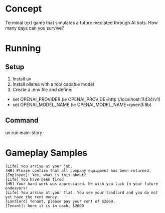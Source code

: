 # Concept

Terminal text game that simulates a future mediated through AI bots.
How many days can you survive?

# Running

## Setup

1. Install uv
2. Install ollama with a tool capable model
3. Create a .env file and define:
  * set OPENAI_PROVIDER (ie OPENAI_PROVIDE=http://localhost:11434/v1)
  * set OPENAI_MODEL_NAME (ie OPENAI_MODEL_NAME=qwen3:8b)


## Command

uv run main-story

# Gameplay Samples


```
[Life] You arrive at your job.
[HR] Please confirm that all company equipment has been returned.
[Employee]: Yes, what is this about?
[Life] You have been fired
[HR] Your hard work was appreciated. We wish you luck in your future endeavors!
[Life] You arrive at your flat. You see your landlord and you do not yet have the rent money.
[Landlord] Tenant, please pay your rent of $2000.
[Tenant]: here it is in cash, $2000        
```